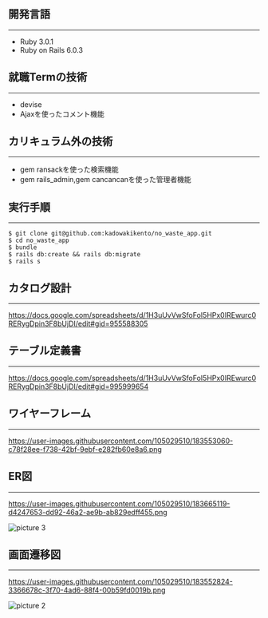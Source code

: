## 開発言語
---
- Ruby 3.0.1
- Ruby on Rails 6.0.3

## 就職Termの技術
---
- devise
- Ajaxを使ったコメント機能

## カリキュラム外の技術
---
- gem ransackを使った検索機能
- gem rails_admin,gem cancancanを使った管理者機能

## 実行手順
---

```
$ git clone git@github.com:kadowakikento/no_waste_app.git
$ cd no_waste_app
$ bundle
$ rails db:create && rails db:migrate
$ rails s
```

## カタログ設計
---
https://docs.google.com/spreadsheets/d/1H3uUvVwSfoFoI5HPx0IREwurc0RERygDpin3F8bUjDI/edit#gid=955588305

## テーブル定義書
---
https://docs.google.com/spreadsheets/d/1H3uUvVwSfoFoI5HPx0IREwurc0RERygDpin3F8bUjDI/edit#gid=995999654

## ワイヤーフレーム
---
https://user-images.githubusercontent.com/105029510/183553060-c78f28ee-f738-42bf-9ebf-e282fb60e8a6.png

## ER図
---
https://user-images.githubusercontent.com/105029510/183665119-d4247653-dd92-46a2-ae9b-ab829edff455.png

![picture 3](../images/d6a3f6a8c91ebe25eede0d053a91346aeeca5d7101fbffa5b5d3aebdd9cc89fe.png)  


## 画面遷移図
---
https://user-images.githubusercontent.com/105029510/183552824-3366678c-3f70-4ad6-88f4-00b59fd0019b.png

![picture 2](../images/c0bb320dc2076f2ddd10695f765dd749594f8e87f29f64737b06ede67d57ee8e.png)  
